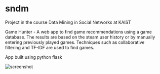 # sndm
Project in the course Data Mining in Social Networks at KAIST


Game Hunter - A web app to find game recommendations using a game database. 
The results are based on the steam user history or by manually entering previously played games.
Techniques such as collaborative filtering and TF-IDF are used to find games. 

App built using python flask

![screenshot](./game_hunter.png "Screenshot")
